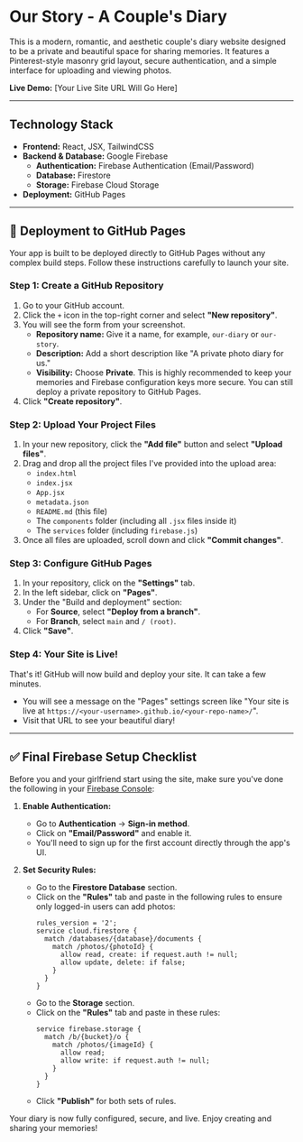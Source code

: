 # Our Story - A Couple's Diary

This is a modern, romantic, and aesthetic couple's diary website designed to be a private and beautiful space for sharing memories. It features a Pinterest-style masonry grid layout, secure authentication, and a simple interface for uploading and viewing photos.

**Live Demo:** [Your Live Site URL Will Go Here]

---

## Technology Stack

- **Frontend:** React, JSX, TailwindCSS
- **Backend & Database:** Google Firebase
  - **Authentication:** Firebase Authentication (Email/Password)
  - **Database:** Firestore
  - **Storage:** Firebase Cloud Storage
- **Deployment:** GitHub Pages

---

## 🚀 Deployment to GitHub Pages

Your app is built to be deployed directly to GitHub Pages without any complex build steps. Follow these instructions carefully to launch your site.

### Step 1: Create a GitHub Repository

1.  Go to your GitHub account.
2.  Click the `+` icon in the top-right corner and select **"New repository"**.
3.  You will see the form from your screenshot.
    -   **Repository name:** Give it a name, for example, `our-diary` or `our-story`.
    -   **Description:** Add a short description like "A private photo diary for us."
    -   **Visibility:** Choose **Private**. This is highly recommended to keep your memories and Firebase configuration keys more secure. You can still deploy a private repository to GitHub Pages.
4.  Click **"Create repository"**.

### Step 2: Upload Your Project Files

1.  In your new repository, click the **"Add file"** button and select **"Upload files"**.
2.  Drag and drop all the project files I've provided into the upload area:
    -   `index.html`
    -   `index.jsx`
    -   `App.jsx`
    -   `metadata.json`
    -   `README.md` (this file)
    -   The `components` folder (including all `.jsx` files inside it)
    -   The `services` folder (including `firebase.js`)
3.  Once all files are uploaded, scroll down and click **"Commit changes"**.

### Step 3: Configure GitHub Pages

1.  In your repository, click on the **"Settings"** tab.
2.  In the left sidebar, click on **"Pages"**.
3.  Under the "Build and deployment" section:
    -   For **Source**, select **"Deploy from a branch"**.
    -   For **Branch**, select `main` and `/ (root)`.
4.  Click **"Save"**.

### Step 4: Your Site is Live!

That's it! GitHub will now build and deploy your site. It can take a few minutes.

-   You will see a message on the "Pages" settings screen like "Your site is live at `https://<your-username>.github.io/<your-repo-name>/`".
-   Visit that URL to see your beautiful diary!

---

## ✅ Final Firebase Setup Checklist

Before you and your girlfriend start using the site, make sure you've done the following in your [Firebase Console](https://console.firebase.google.com/):

1.  **Enable Authentication:**
    -   Go to **Authentication** -> **Sign-in method**.
    -   Click on **"Email/Password"** and enable it.
    -   You'll need to sign up for the first account directly through the app's UI.

2.  **Set Security Rules:**
    -   Go to the **Firestore Database** section.
    -   Click on the **"Rules"** tab and paste in the following rules to ensure only logged-in users can add photos:
        ```
        rules_version = '2';
        service cloud.firestore {
          match /databases/{database}/documents {
            match /photos/{photoId} {
              allow read, create: if request.auth != null;
              allow update, delete: if false; 
            }
          }
        }
        ```
    -   Go to the **Storage** section.
    -   Click on the **"Rules"** tab and paste in these rules:
        ```
        service firebase.storage {
          match /b/{bucket}/o {
            match /photos/{imageId} {
              allow read;
              allow write: if request.auth != null;
            }
          }
        }
        ```
    -   Click **"Publish"** for both sets of rules.

Your diary is now fully configured, secure, and live. Enjoy creating and sharing your memories!
